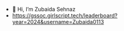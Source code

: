 - 👋 Hi, I’m Zubaida Sehnaz
- https://gssoc.girlscript.tech/leaderboard?year=2024&username=Zubaida0113


<!---
Zubaida0113/Zubaida0113 is a ✨ special ✨ repository because its `README.md` (this file) appears on your GitHub profile.
You can click the Preview link to take a look at your changes.
--->
